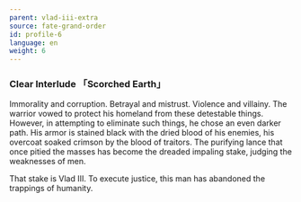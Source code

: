 ```yaml
---
parent: vlad-iii-extra
source: fate-grand-order
id: profile-6
language: en
weight: 6
---
```


### Clear Interlude 「Scorched Earth」

Immorality and corruption. Betrayal and mistrust. Violence and villainy.
The warrior vowed to protect his homeland from these detestable things. However, in attempting to eliminate such things, he chose an even darker path.
His armor is stained black with the dried blood of his enemies, his overcoat soaked crimson by the blood of traitors.
The purifying lance that once pitied the masses has become the dreaded impaling stake, judging the weaknesses of men.

That stake is Vlad III.
To execute justice, this man has abandoned the trappings of humanity.
